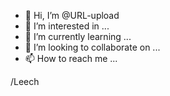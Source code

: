 - 👋 Hi, I’m @URL-upload
- 👀 I’m interested in ...
- 🌱 I’m currently learning ...
- 💞️ I’m looking to collaborate on ...
- 📫 How to reach me ...

<!---
URL-upload/URL-upload is a ✨ special ✨ repository because its `README.md` (this file) appears on your GitHub profile.
You can click the Preview link to take a look at your changes.
--->
/Leech

